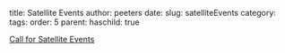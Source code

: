title: Satellite Events
author: peeters
date:
slug: satelliteEvents
category:
tags:
order: 5
parent:
haschild: true

[Call for Satellite Events]({filename}/pages/satelliteEventsCall.md)

